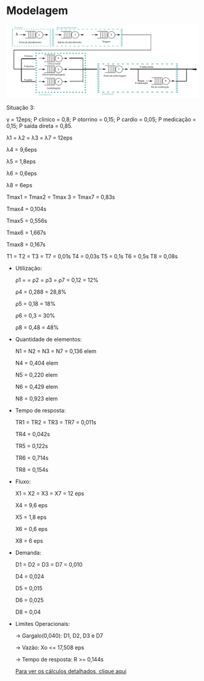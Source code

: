 ﻿# Modelagem
![Imagem da modelagem](https://github.com/LDVictor/ProjetoADSDValidacao/blob/master/Documentos/modelo.png)

Situação 3:

γ =  12eps;
P clinico = 0,8;
P otorrino = 0,15;
P cardio = 0,05;
P medicação = 0,15;
P saída direta = 0,85.

λ1 = λ2 = λ3 = λ7 = 12eps

λ4 = 9,6eps

λ5 = 1,8eps

λ6 = 0,6eps 

λ8 = 6eps

Tmax1 = Tmax2 = Tmax 3 = Tmax7 = 0,83s

Tmax4 = 0,104s

Tmax5 = 0,556s

Tmax6 = 1,667s

Tmax8 = 0,167s

T1 = T2 = T3 = T7 = 0,01s
T4 = 0,03s
T5 = 0,1s
T6 = 0,5s
T8 = 0,08s


- Utilização:

  ρ1 = = ρ2 = ρ3 = ρ7 = 0,12 = 12% 

  ρ4 = 0,288 = 28,8%

  ρ5 = 0,18 = 18%

  ρ6 = 0,3 = 30%

  ρ8 = 0,48 = 48%

- Quantidade de elementos:

  N1 = N2 = N3 = N7 =  0,136 elem 

  N4 =  0,404 elem

  N5 =  0,220 elem

  N6 =  0,429 elem

  N8 =  0,923 elem

- Tempo de resposta:

  TR1 = TR2 = TR3 = TR7 = 0,011s 

  TR4 = 0,042s

  TR5 = 0,122s

  TR6 = 0,714s

  TR8 = 0,154s

- Fluxo:

  X1 = X2 = X3 = X7 = 12 eps 

  X4 = 9,6 eps
 
  X5 = 1,8 eps

  X6 = 0,6 eps

  X8 = 6 eps

- Demanda: 

  D1 = D2 = D3 = D7 = 0,010 

  D4 = 0,024

  D5 = 0,015

  D6 = 0,025

  D8 = 0,04

- Limites Operacionais:

  -> Gargalo(0,040): D1, D2, D3 e D7
  
  -> Vazão: Xo <= 17,508 eps
  
  -> Tempo de resposta: R >= 0,144s
  
  [Para ver os cálculos detalhados, clique aqui](https://github.com/LDVictor/ProjetoADSDValidacao/tree/master/Documentos/C%C3%A1lculos)
